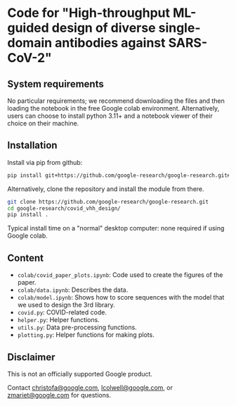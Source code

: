 # Code for "High-throughput ML-guided design of diverse single-domain antibodies against SARS-CoV-2"

## System requirements
No particular requirements; we recommend downloading the files and then loading
the notebook in the free Google colab environment. Alternatively, users can
choose to install python 3.11+ and a notebook viewer of their choice on their
machine.

## Installation
Install via pip from github:

```bash
pip install git+https://github.com/google-research/google-research.git#subdirectory=covid_vhh_design
```

Alternatively, clone the repository and install the module from there.


```bash
git clone https://github.com/google-research/google-research.git
cd google-research/covid_vhh_design/
pip install .
```

Typical install time on a "normal" desktop computer: none required if using
Google colab.


## Content
* `colab/covid_paper_plots.ipynb`: Code used to create the figures of the paper.
* `colab/data.ipynb`: Describes the data.
* `colab/model.ipynb`: Shows how to score sequences with the model that we used
    to design the 3rd library.
* `covid.py`: COVID-related code.
* `helper.py`: Helper functions.
* `utils.py`: Data pre-processing functions.
* `plotting.py`: Helper functions for making plots.

## Disclaimer

This is not an officially supported Google product.

Contact christofa@google.com, lcolwell@google.com, or zmariet@google.com for
questions.
